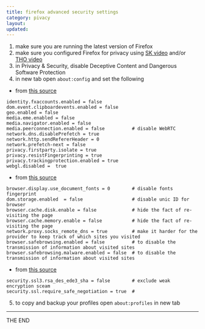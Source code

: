 ```yaml
---
title: firefox advanced security settings
category: pivacy
layout:
updated:
---
```


1. make sure you are running the latest version of Firefox
2. make sure you configured Firefox for privacy using [SK video][001] and/or
   [THO video][002]
3. in Privacy & Security, disable Deceptive Content and Dangerous Software
   Protection
4. in new tab open `about:config` and set the following

* from [this source][001]

```
identity.fxaccounts.enabled = false
dom.event.clipboardevents.enabled = false
geo.enabled = false
media.eme.enabled = false
media.navigator.enabled = false
media.peerconnection.enabled = false          # disable WebRTC
network.dns.disablePrefetch = true
network.http.sendRefererHeader = 0
network.prefetch-next = false
privacy.firstparty.isolate = true
privacy.resistFingerprinting = true
privacy.trackingprotection.enabled = true
webgl.disabled =  true
```

* from [this source][004]

```
browser.display.use_document_fonts = 0        # disable fonts fingerprint
dom.storage.enabled  = false                  # disable unic ID for browser
browser.cache.disk.enable = false             # hide the fact of re-visiting the page
browser.cache.memory.enable = false           # hide the fact of re-visiting the page
network.proxy.socks_remote_dns = true         # make it harder for the provider to keep track of which sites you visited
browser.safebrowsing.enabled = false          # to disable the transmission of information about visited sites
browser.safebrowsing.malware.enabled = false  # to disable the transmission of information about visited sites
```

* from [this source][003]

```
security.ssl3.rsa_des_ede3_sha = false        # exclude weak encryption sceam
security.ssl.require_safe_negotiation = true  #
```

5. to copy and backup your profiles open `about:profiles` in new tab

[001]: https://www.youtube.com/watch?v=NH4DdXC0RFw "SK firefox security guide"
[002]: https://www.youtube.com/watch?v=tQhWdsFMc24&list=WL&index=2 "THO
Firefox security guide"
[003]: https://www.youtube.com/watch?v=dwZpjKH8nbo "MO firefox security guide"
[004]: https://am.news/worlds/anonymous.pdf "Anonhandbook"

---

THE END

